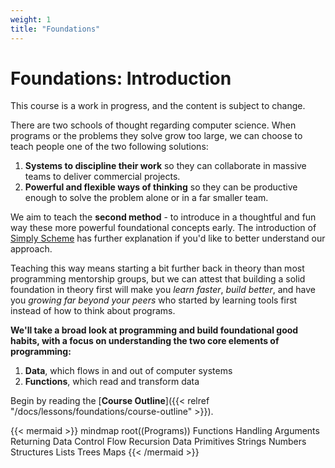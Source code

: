 ```yaml
---
weight: 1
title: "Foundations"
---
```



# Foundations: Introduction

This course is a work in progress, and the content is subject to change.

There are two schools of thought regarding computer science. When
programs or the problems they solve grow too large, we can choose to
teach people one of the two following solutions:

1. **Systems to discipline their work** so they can collaborate in
   massive teams to deliver commercial projects.
2. **Powerful and flexible ways of thinking** so they can be
   productive enough to solve the problem alone or in a far smaller
   team.

We aim to teach the **second method** - to introduce in a thoughtful and
fun way these more powerful foundational concepts early.
The introduction of 
[Simply Scheme](https://people.eecs.berkeley.edu/~bh/ssch0/preface.html) 
has further explanation if you'd like to better understand our
approach.

Teaching this way means starting a bit further back in theory than
most programming mentorship groups, but we can attest that building a
solid foundation in theory first will make you _learn faster_, _build
better_, and have you _growing far beyond your peers_ who started by
learning tools first instead of how to think about programs.

**We'll take a broad look at programming and build foundational
good habits, with a focus on understanding the two core elements of
programming:**

1. **Data**, which flows in and out of computer systems
2. **Functions**, which read and transform data

Begin by reading the [**Course Outline**]({{< relref "/docs/lessons/foundations/course-outline" >}}).

{{< mermaid >}}
mindmap
    root((Programs))
        Functions
            Handling Arguments
            Returning Data
            Control Flow
                Recursion
        Data
            Primitives
                Strings
                Numbers
            Structures
                Lists
                    Trees
                Maps
{{< /mermaid >}}

